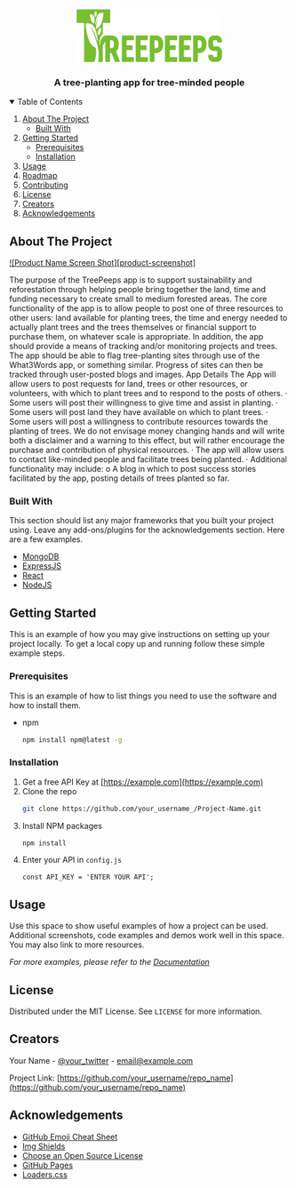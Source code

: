 
<!-- PROJECT LOGO -->
<br />
<p align="center">
  <a href="logo">
    <img src="/TreePeeps.png" alt="TreePeeps" width="264" height="97">
  </a>

  <h3 align="center">A tree-planting app for tree-minded people</h3>
</p>


<!-- TABLE OF CONTENTS -->
<details open="open">
  <summary>Table of Contents</summary>
  <ol>
    <li>
      <a href="#about-the-project">About The Project</a>
      <ul>
        <li><a href="#built-with">Built With</a></li>
      </ul>
    </li>
    <li>
      <a href="#getting-started">Getting Started</a>
      <ul>
        <li><a href="#prerequisites">Prerequisites</a></li>
        <li><a href="#installation">Installation</a></li>
      </ul>
    </li>
    <li><a href="#usage">Usage</a></li>
    <li><a href="#roadmap">Roadmap</a></li>
    <li><a href="#contributing">Contributing</a></li>
    <li><a href="#license">License</a></li>
    <li><a href="#Creators">Creators</a></li>
    <li><a href="#acknowledgements">Acknowledgements</a></li>
  </ol>
</details>



<!-- ABOUT THE PROJECT -->
## About The Project

[![Product Name Screen Shot][product-screenshot]](https://example.com)

The purpose of the TreePeeps app is to support sustainability and reforestation through helping people bring together the land, time and funding necessary to create small to medium forested areas. The core functionality of the app is to allow people to post one of three resources to other users: land available for planting trees, the time and energy needed to actually plant trees and the trees themselves or financial support to purchase them, on whatever scale is appropriate.
In addition, the app should provide a means of tracking and/or monitoring projects and trees. The app should be able to flag tree-planting sites through use of the What3Words app, or something similar. Progress of sites can then be tracked through user-posted blogs and images.
App Details
The App will allow users to post requests for land, trees or other resources, or volunteers, with which to plant trees and to respond to the posts of others.
·        Some users will post their willingness to give time and assist in planting.
·        Some users will post land they have available on which to plant trees.
·        Some users will post a willingness to contribute resources towards the planting of trees. We do not envisage money changing hands and will write both a disclaimer and a warning to this effect, but will rather encourage the purchase and contribution of physical resources.
·        The app will allow users to contact like-minded people and facilitate trees being planted.
·        Additional functionality may include:
o   A blog in which to post success stories facilitated by the app, posting details of trees planted so far.


### Built With

This section should list any major frameworks that you built your project using. Leave any add-ons/plugins for the acknowledgements section. Here are a few examples.
* [MongoDB](https:https://mongodb.com)
* [ExpressJS](https://expressjs.com)
* [React](https://reactjs.org)
* [NodeJS](https://nodejs.org)



<!-- GETTING STARTED -->
## Getting Started

This is an example of how you may give instructions on setting up your project locally.
To get a local copy up and running follow these simple example steps.

### Prerequisites

This is an example of how to list things you need to use the software and how to install them.
* npm
  ```sh
  npm install npm@latest -g
  ```

### Installation

1. Get a free API Key at [https://example.com](https://example.com)
2. Clone the repo
   ```sh
   git clone https://github.com/your_username_/Project-Name.git
   ```
3. Install NPM packages
   ```sh
   npm install
   ```
4. Enter your API in `config.js`
   ```JS
   const API_KEY = 'ENTER YOUR API';
   ```



<!-- USAGE EXAMPLES -->
## Usage

Use this space to show useful examples of how a project can be used. Additional screenshots, code examples and demos work well in this space. You may also link to more resources.

_For more examples, please refer to the [Documentation](https://example.com)_


<!-- LICENSE -->
## License

Distributed under the MIT License. See `LICENSE` for more information.



<!-- CONTACT -->
## Creators

Your Name - [@your_twitter](https://twitter.com/your_username) - email@example.com

Project Link: [https://github.com/your_username/repo_name](https://github.com/your_username/repo_name)



<!-- ACKNOWLEDGEMENTS -->
## Acknowledgements
* [GitHub Emoji Cheat Sheet](https://www.webpagefx.com/tools/emoji-cheat-sheet)
* [Img Shields](https://shields.io)
* [Choose an Open Source License](https://choosealicense.com)
* [GitHub Pages](https://pages.github.com)
* [Loaders.css](https://connoratherton.com/loaders)



